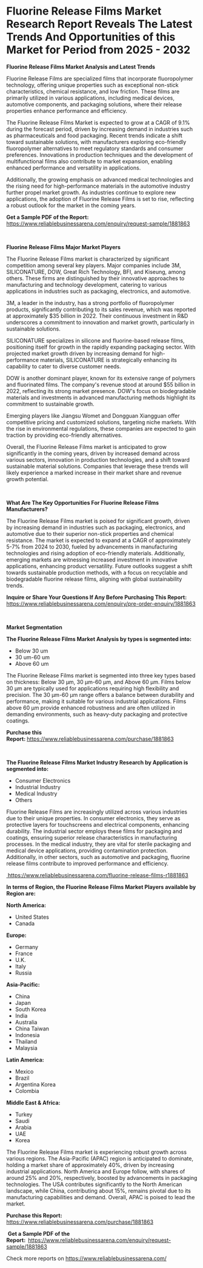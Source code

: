 <p><h1>Fluorine Release Films Market Research Report Reveals The Latest Trends And Opportunities of this Market for Period from 2025 - 2032</h1></p><p><strong>Fluorine Release Films Market Analysis and Latest Trends</strong></p>
<p><p>Fluorine Release Films are specialized films that incorporate fluoropolymer technology, offering unique properties such as exceptional non-stick characteristics, chemical resistance, and low friction. These films are primarily utilized in various applications, including medical devices, automotive components, and packaging solutions, where their release properties enhance performance and efficiency.</p><p>The Fluorine Release Films Market is expected to grow at a CAGR of 9.1% during the forecast period, driven by increasing demand in industries such as pharmaceuticals and food packaging. Recent trends indicate a shift toward sustainable solutions, with manufacturers exploring eco-friendly fluoropolymer alternatives to meet regulatory standards and consumer preferences. Innovations in production techniques and the development of multifunctional films also contribute to market expansion, enabling enhanced performance and versatility in applications.</p><p>Additionally, the growing emphasis on advanced medical technologies and the rising need for high-performance materials in the automotive industry further propel market growth. As industries continue to explore new applications, the adoption of Fluorine Release Films is set to rise, reflecting a robust outlook for the market in the coming years.</p></p>
<p><strong>Get a Sample PDF of the Report:&nbsp;</strong> <a href="https://www.reliablebusinessarena.com/enquiry/request-sample/1881863?utm_campaign=2938&utm_medium=2&utm_source=Github&utm_content=ia&utm_term=03042025&utm_id=fluorine-release-films">https://www.reliablebusinessarena.com/enquiry/request-sample/1881863</a></p>
<p>&nbsp;</p>
<p><strong>Fluorine Release Films Major Market Players</strong></p>
<p><p>The Fluorine Release Films market is characterized by significant competition among several key players. Major companies include 3M, SILICONATURE, DOW, Great Rich Technology, BFI, and Kiseung, among others. These firms are distinguished by their innovative approaches to manufacturing and technology development, catering to various applications in industries such as packaging, electronics, and automotive.</p><p>3M, a leader in the industry, has a strong portfolio of fluoropolymer products, significantly contributing to its sales revenue, which was reported at approximately $35 billion in 2022. Their continuous investment in R&D underscores a commitment to innovation and market growth, particularly in sustainable solutions.</p><p>SILICONATURE specializes in silicone and fluorine-based release films, positioning itself for growth in the rapidly expanding packaging sector. With projected market growth driven by increasing demand for high-performance materials, SILICONATURE is strategically enhancing its capability to cater to diverse customer needs.</p><p>DOW is another dominant player, known for its extensive range of polymers and fluorinated films. The company's revenue stood at around $55 billion in 2022, reflecting its strong market presence. DOW's focus on biodegradable materials and investments in advanced manufacturing methods highlight its commitment to sustainable growth.</p><p>Emerging players like Jiangsu Womet and Dongguan Xiangguan offer competitive pricing and customized solutions, targeting niche markets. With the rise in environmental regulations, these companies are expected to gain traction by providing eco-friendly alternatives.</p><p>Overall, the Fluorine Release Films market is anticipated to grow significantly in the coming years, driven by increased demand across various sectors, innovation in production technologies, and a shift toward sustainable material solutions. Companies that leverage these trends will likely experience a marked increase in their market share and revenue growth potential.</p></p>
<p>&nbsp;</p>
<p><strong>What Are The Key Opportunities For Fluorine Release Films Manufacturers?</strong></p>
<p><p>The Fluorine Release Films market is poised for significant growth, driven by increasing demand in industries such as packaging, electronics, and automotive due to their superior non-stick properties and chemical resistance. The market is expected to expand at a CAGR of approximately 5-7% from 2024 to 2030, fueled by advancements in manufacturing technologies and rising adoption of eco-friendly materials. Additionally, emerging markets are witnessing increased investment in innovative applications, enhancing product versatility. Future outlooks suggest a shift towards sustainable production methods, with a focus on recyclable and biodegradable fluorine release films, aligning with global sustainability trends.</p></p>
<p><strong>Inquire or Share Your Questions If Any Before Purchasing This Report:</strong> <a href="https://www.reliablebusinessarena.com/enquiry/pre-order-enquiry/1881863?utm_campaign=2938&utm_medium=2&utm_source=Github&utm_content=ia&utm_term=03042025&utm_id=fluorine-release-films">https://www.reliablebusinessarena.com/enquiry/pre-order-enquiry/1881863</a></p>
<p>&nbsp;</p>
<p><strong>Market Segmentation</strong></p>
<p><strong>The Fluorine Release Films Market Analysis by types is segmented into:</strong></p>
<p><ul><li>Below 30 um</li><li>30 um-60 um</li><li>Above 60 um</li></ul></p>
<p><p>The Fluorine Release Films market is segmented into three key types based on thickness: Below 30 μm, 30 μm-60 μm, and Above 60 μm. Films below 30 μm are typically used for applications requiring high flexibility and precision. The 30 μm-60 μm range offers a balance between durability and performance, making it suitable for various industrial applications. Films above 60 μm provide enhanced robustness and are often utilized in demanding environments, such as heavy-duty packaging and protective coatings.</p></p>
<p><strong>Purchase this Report:&nbsp;</strong><a href="https://www.reliablebusinessarena.com/purchase/1881863?utm_campaign=2938&utm_medium=2&utm_source=Github&utm_content=ia&utm_term=03042025&utm_id=fluorine-release-films">https://www.reliablebusinessarena.com/purchase/1881863</a></p>
<p>&nbsp;</p>
<p><strong>The Fluorine Release Films Market Industry Research by Application is segmented into:</strong></p>
<p><ul><li>Consumer Electronics</li><li>Industrial Industry</li><li>Medical Industry</li><li>Others</li></ul></p>
<p><p>Fluorine Release Films are increasingly utilized across various industries due to their unique properties. In consumer electronics, they serve as protective layers for touchscreens and electrical components, enhancing durability. The industrial sector employs these films for packaging and coatings, ensuring superior release characteristics in manufacturing processes. In the medical industry, they are vital for sterile packaging and medical device applications, providing contamination protection. Additionally, in other sectors, such as automotive and packaging, fluorine release films contribute to improved performance and efficiency.</p></p>
<p><a href="https://www.reliablebusinessarena.com/fluorine-release-films-r1881863?utm_campaign=2938&utm_medium=2&utm_source=Github&utm_content=ia&utm_term=03042025&utm_id=fluorine-release-films">&nbsp;https://www.reliablebusinessarena.com/fluorine-release-films-r1881863</a></p>
<p><strong>In terms of Region, the Fluorine Release Films Market Players available by Region are:</strong></p>
<p>
    <p> <strong> North America: </strong>
        <ul>
            <li>United States</li>
            <li>Canada</li>
        </ul>
        </p> 
    <p> <strong> Europe: </strong>
        <ul>
            <li>Germany</li>
            <li>France</li>
            <li>U.K.</li>
            <li>Italy</li>
            <li>Russia</li>
        </ul>
        </p> 
    <p> <strong> Asia-Pacific: </strong>
        <ul>
            <li>China</li>
            <li>Japan</li>
            <li>South Korea</li>
            <li>India</li>
            <li>Australia</li>
            <li>China Taiwan</li>
            <li>Indonesia</li>
            <li>Thailand</li>
            <li>Malaysia</li>
        </ul>
        </p> 
    <p> <strong> Latin America: </strong>
        <ul>
            <li>Mexico</li>
            <li>Brazil</li>
            <li>Argentina Korea</li>
            <li>Colombia</li>
        </ul>
        </p> 
    <p> <strong> Middle East & Africa: </strong>
        <ul>
            <li>Turkey</li>
            <li>Saudi</li>
            <li>Arabia</li>
            <li>UAE</li>
            <li>Korea</li>
        </ul>
    </p>
    </p>
<p><p>The Fluorine Release Films market is experiencing robust growth across various regions. The Asia-Pacific (APAC) region is anticipated to dominate, holding a market share of approximately 40%, driven by increasing industrial applications. North America and Europe follow, with shares of around 25% and 20%, respectively, boosted by advancements in packaging technologies. The USA contributes significantly to the North American landscape, while China, contributing about 15%, remains pivotal due to its manufacturing capabilities and demand. Overall, APAC is poised to lead the market.</p></p>
<p><strong>Purchase this Report: </strong><a href="https://www.reliablebusinessarena.com/purchase/1881863?utm_campaign=2938&utm_medium=2&utm_source=Github&utm_content=ia&utm_term=03042025&utm_id=fluorine-release-films">https://www.reliablebusinessarena.com/purchase/1881863</a></p>
<p>&nbsp;<strong>Get a Sample PDF of the Report:&nbsp;&nbsp;</strong><a href="https://www.reliablebusinessarena.com/enquiry/request-sample/1881863?utm_campaign=2938&utm_medium=2&utm_source=Github&utm_content=ia&utm_term=03042025&utm_id=fluorine-release-films">https://www.reliablebusinessarena.com/enquiry/request-sample/1881863</a></p>
<p><strong></strong></p>
<p>Check more reports on <a href="https://www.reliablebusinessarena.com/?utm_campaign=2938&utm_medium=2&utm_source=Github&utm_content=ia&utm_term=03042025&utm_id=fluorine-release-films">https://www.reliablebusinessarena.com/</a></p>
